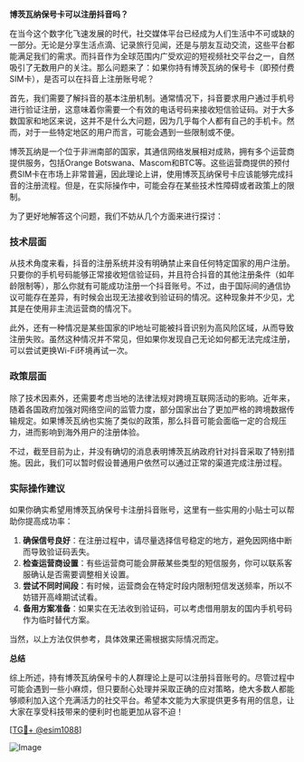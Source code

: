 **博茨瓦纳保号卡可以注册抖音吗？**

在当今这个数字化飞速发展的时代，社交媒体平台已经成为人们生活中不可或缺的一部分。无论是分享生活点滴、记录旅行见闻，还是与朋友互动交流，这些平台都能满足我们的需求。而抖音作为全球范围内广受欢迎的短视频社交平台之一，自然吸引了无数用户的关注。那么问题来了：如果你持有博茨瓦纳的保号卡（即预付费SIM卡），是否可以在抖音上注册账号呢？

首先，我们需要了解抖音的基本注册机制。通常情况下，抖音要求用户通过手机号进行验证注册，这意味着你需要一个有效的电话号码来接收短信验证码。对于大多数国家和地区来说，这并不是什么大问题，因为几乎每个人都有自己的手机卡。然而，对于一些特定地区的用户而言，可能会遇到一些限制或不便。

博茨瓦纳是一个位于非洲南部的国家，其通信网络发展相对成熟，拥有多个运营商提供服务，包括Orange Botswana、Mascom和BTC等。这些运营商提供的预付费SIM卡在市场上非常普遍，因此理论上讲，使用博茨瓦纳保号卡应该能够完成抖音的注册流程。但是，在实际操作中，可能会存在某些技术性障碍或者政策上的限制。

为了更好地解答这个问题，我们不妨从几个方面来进行探讨：

### 技术层面

从技术角度来看，抖音的注册系统并没有明确禁止来自任何特定国家的用户注册。只要你的手机号码能够正常接收短信验证码，并且符合抖音的其他注册条件（如年龄限制等），那么你就有可能成功注册一个抖音账号。不过，由于国际间的通信协议可能存在差异，有时候会出现无法接收到验证码的情况。这种现象并不少见，尤其是在使用非主流运营商的情况下。

此外，还有一种情况是某些国家的IP地址可能被抖音识别为高风险区域，从而导致注册失败。虽然这种情况并不常见，但如果你发现自己无论如何都无法完成注册，可以尝试更换Wi-Fi环境再试一次。

### 政策层面

除了技术因素外，还需要考虑当地的法律法规对跨境互联网活动的影响。近年来，随着各国政府加强对网络空间的监管力度，部分国家出台了更加严格的跨境数据传输规定。如果博茨瓦纳也实施了类似的政策，那么抖音可能会面临一定的合规压力，进而影响到海外用户的注册体验。

不过，截至目前为止，并没有确切的消息表明博茨瓦纳政府针对抖音采取了特别措施。因此，我们可以暂时假设普通用户依然可以通过正常的渠道完成注册过程。

### 实际操作建议

如果你确实希望用博茨瓦纳保号卡注册抖音账号，这里有一些实用的小贴士可以帮助你提高成功率：

1. **确保信号良好**：在注册过程中，请尽量选择信号稳定的地方，避免因网络中断而导致验证码丢失。
2. **检查运营商设置**：有些运营商可能会屏蔽某些类型的短信服务，你可以联系客服确认是否需要调整相关设置。
3. **尝试不同时间段**：有时候，运营商会在特定时段内限制短信发送频率，所以不妨错开高峰期试试看。
4. **备用方案准备**：如果实在无法收到验证码，可以考虑借用朋友的国内手机号码作为临时替代方案。

当然，以上方法仅供参考，具体效果还需根据实际情况而定。

**总结**

综上所述，持有博茨瓦纳保号卡的人群理论上是可以注册抖音账号的。尽管过程中可能会遇到一些小麻烦，但只要耐心处理并采取正确的应对策略，绝大多数人都能够顺利加入这个充满活力的社交平台。希望本文能为大家提供更多有用的信息，让大家在享受科技带来的便利时也能更加从容不迫！

[[TG💪+ @esim1088](https://t.me/s/esim1088)]

![Image](https://i.postimg.cc/4NQfJmqS/Snipaste-2025-05-13-00-14-12.png)